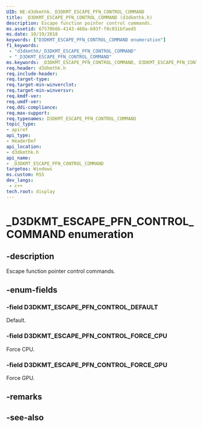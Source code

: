 ```yaml
---
UID: NE:d3dkmthk._D3DKMT_ESCAPE_PFN_CONTROL_COMMAND
title: _D3DKMT_ESCAPE_PFN_CONTROL_COMMAND (d3dkmthk.h)
description: Escape function pointer control commands.
ms.assetid: 67570b6b-4143-468a-b93f-f8c031bfaed5
ms.date: 10/19/2018
keywords: ["D3DKMT_ESCAPE_PFN_CONTROL_COMMAND enumeration"]
f1_keywords:
 - "d3dkmthk/_D3DKMT_ESCAPE_PFN_CONTROL_COMMAND"
 - "_D3DKMT_ESCAPE_PFN_CONTROL_COMMAND"
ms.keywords: _D3DKMT_ESCAPE_PFN_CONTROL_COMMAND, D3DKMT_ESCAPE_PFN_CONTROL_COMMAND, 
req.header: d3dkmthk.h
req.include-header:
req.target-type:
req.target-min-winverclnt:
req.target-min-winversvr:
req.kmdf-ver:
req.umdf-ver:
req.ddi-compliance:
req.max-support:
req.typenames: D3DKMT_ESCAPE_PFN_CONTROL_COMMAND
topic_type: 
- apiref
api_type: 
- HeaderDef
api_location: 
- d3dkmthk.h
api_name: 
- _D3DKMT_ESCAPE_PFN_CONTROL_COMMAND
targetos: Windows
ms.custom: RS5
dev_langs:
 - c++
tech.root: display
---
```


# _D3DKMT_ESCAPE_PFN_CONTROL_COMMAND enumeration

## -description

Escape function pointer control commands.

## -enum-fields

### -field D3DKMT_ESCAPE_PFN_CONTROL_DEFAULT 

Default.

### -field D3DKMT_ESCAPE_PFN_CONTROL_FORCE_CPU 

Force CPU.

### -field D3DKMT_ESCAPE_PFN_CONTROL_FORCE_GPU 

Force GPU.

## -remarks

## -see-also

